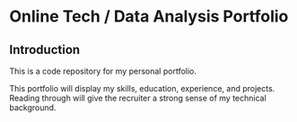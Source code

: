 # Online Tech / Data Analysis Portfolio

## Introduction
This is a code repository for my personal portfolio.

This portfolio will display my skills, education, experience, and projects. Reading through will give the recruiter a strong sense of my technical background. 
